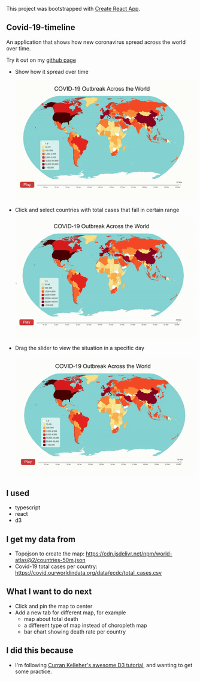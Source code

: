 This project was bootstrapped with [Create React App](https://github.com/facebook/create-react-app).

## Covid-19-timeline
An application that shows how new coronavirus spread across the world over time.

Try it out on my [github page](https://yuanboxue-amber.github.io/covid-19-timeline/)

- Show how it spread over time

    ![](/demo1.gif)

- Click and select countries with total cases that fall in certain range

    ![](/demo2.gif)

- Drag the slider to view the situation in a specific day

    ![](/demo3.gif)

## I used
- typescript
- react
- d3

## I get my data from
- Topojson to create the map: https://cdn.jsdelivr.net/npm/world-atlas@2/countries-50m.json
- Covid-19 total cases per country: https://covid.ourworldindata.org/data/ecdc/total_cases.csv

## What I want to do next
- Click and pin the map to center
- Add a new tab for different map, for example
    - map about total death
    - a different type of map instead of choropleth map
    - bar chart showing death rate per country

## I did this because
- I'm following [Curran Kelleher's awesome D3 tutorial](https://www.youtube.com/watch?v=_8V5o2UHG0E), and wanting to get some practice.
